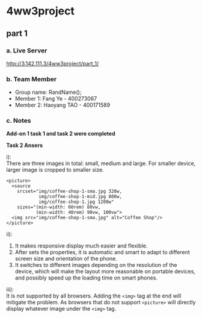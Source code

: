 # 4ww3project

## part 1

### a. Live Server
http://3.142.111.3/4ww3project/part_1/

### b. Team Member
* Group name: RandName();
* Member 1: Fang Ye - 400273067
* Member 2: Haoyang TAO - 400171589

### c. Notes

**Add-on 1 task 1 and task 2 were completed**

**Task 2 Ansers**

i):   
There are three images in total: small, medium and large. For smaller device, larger image is cropped to smaller size.
```
<picture>
  <source
    srcset="img/coffee-shop-1-sma.jpg 320w,
            img/coffee-shop-1-mid.jpg 800w,
            img/coffee-shop-1.jpg 1200w"
    sizes="(min-width: 60rem) 80vw,
           (min-width: 40rem) 90vw, 100vw">
  <img src="img/coffee-shop-1-sma.jpg" alt="Coffee Shop"/>
</picture>
```

ii):  
1. It makes responsive display much easier and flexible.
2. After sets the properties, it is automatic and smart to adapt to different screen size and orientation of the phone.
3. It switches to different images depending on the resolution of the device, which will make the layout more reasonable on portable devices, and possibly speed up the loading time on smart phones.

iii):  
It is not supported by all browsers. Adding the `<img>` tag at the end will mitigate the problem. As browsers that do not support `<picture>` will directly display whatever image under the `<img>` tag.
